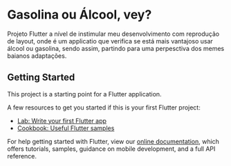 # Gasolina ou Álcool, vey?

Projeto Flutter a nível de instimular meu desenvolvimento com reprodução de layout, onde é um applicatio que verifica se está mais vantajoso usar álcool ou gasolina, sendo assim, partindo para uma perpesctiva dos memes baianos adaptações.

## Getting Started

This project is a starting point for a Flutter application.

A few resources to get you started if this is your first Flutter project:

- [Lab: Write your first Flutter app](https://flutter.dev/docs/get-started/codelab)
- [Cookbook: Useful Flutter samples](https://flutter.dev/docs/cookbook)

For help getting started with Flutter, view our
[online documentation](https://flutter.dev/docs), which offers tutorials,
samples, guidance on mobile development, and a full API reference.
